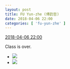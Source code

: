 ```yaml
---
layout: post
title: FU Yun-zhe (傅韵哲)
date: 2018-04-06 22:00
categories: [ 'fu-yun-zhe' ]
---
```


<div class="weibo-info">
  <a href="https://weibo.com/6505655408/GaSvrnemI">2018-04-06 22:00</a>
</div>

Class is over.

<!-- more -->

<ul class="weibo-pic-list-1">
  <li class="weibo-pic">
    <a href="//wx4.sinaimg.cn/mw690/0076h49Wgy1fq3a8nws5yj30u00zch4g.jpg"><img src="//wx4.sinaimg.cn/thumb150/0076h49Wgy1fq3a8nws5yj30u00zch4g.jpg"/></a>
  </li>
  <li class="weibo-pic">
    <a href="//wx4.sinaimg.cn/mw690/0076h49Wgy1fq3a8pxhp5j30u0118k7n.jpg"><img src="//wx4.sinaimg.cn/thumb150/0076h49Wgy1fq3a8pxhp5j30u0118k7n.jpg"/></a>
  </li>
</ul>
